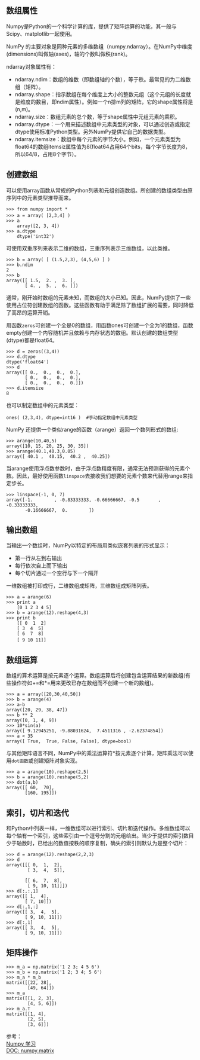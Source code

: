 ## 数组属性

Numpy是Python的一个科学计算的库，提供了矩阵运算的功能，其一般与Scipy、matplotlib一起使用。

NumPy 的主要对象是同种元素的多维数组（numpy.ndarray）。在NumPy中维度(dimensions)叫做轴(axes)，轴的个数叫做秩(rank)。

ndarray对象属性有：

* ndarray.ndim：数组的维数（即数组轴的个数），等于秩。最常见的为二维数组（矩阵）。
* ndarray.shape：指示数组在每个维度上大小的整数元组（这个元组的长度就是维度的数目，即ndim属性）。例如一个n排m列的矩阵，它的shape属性将是(n,m)。
* ndarray.size：数组元素的总个数，等于shape属性中元组元素的乘积。
* ndarray.dtype：一个用来描述数组中元素类型的对象，可以通过创造或指定dtype使用标准Python类型。另外NumPy提供它自己的数据类型。
* ndarray.itemsize：数组中每个元素的字节大小。例如，一个元素类型为float64的数组itemsiz属性值为8(float64占用64个bits，每个字节长度为8，所以64/8，占用8个字节）。

## 创建数组

可以使用array函数从常规的Python列表和元组创造数组。所创建的数组类型由原序列中的元素类型推导而来。

    >>> from numpy import *  
    >>> a = array( [2,3,4] )　　　  
    >>> a  
        array([2, 3, 4])  
    >>> a.dtype  
        dtype('int32')  

可使用双重序列来表示二维的数组，三重序列表示三维数组，以此类推。

    >>> b = array( [ (1.5,2,3), (4,5,6) ] )
    >>> b.ndim
    2
    >>> b
    array([[ 1.5,  2. ,  3. ],
           [ 4. ,  5. ,  6. ]])  

通常，刚开始时数组的元素未知，而数组的大小已知。因此，NumPy提供了一些使用占位符创建数组的函数。这些函数有助于满足除了数组扩展的需要，同时降低了高昂的运算开销。

用函数`zeros`可创建一个全是0的数组，用函数ones可创建一个全为1的数组，函数empty创建一个内容随机并且依赖与内存状态的数组。默认创建的数组类型(dtype)都是float64。

    >>> d = zeros((3,4))
    >>> d.dtype
    dtype('float64')
    >>> d
    array([[ 0.,  0.,  0.,  0.],
           [ 0.,  0.,  0.,  0.],
           [ 0.,  0.,  0.,  0.]])
    >>> d.itemsize
    8

也可以制定数组中的元素类型：

    ones( (2,3,4), dtype=int16 )  #手动指定数组中元素类型 

NumPy 还提供一个类似range的函数（arange）返回一个数列形式的数组:

    >>> arange(10,40,5)
    array([10, 15, 20, 25, 30, 35])
    >>> arange(40.1,40.3,0.05)
    array([ 40.1 ,  40.15,  40.2 ,  40.25])

当arange使用浮点数参数时，由于浮点数精度有限，通常无法预测获得的元素个数。因此，最好使用函数`linspace`去接收我们想要的元素个数来代替用range来指定步长。

    >>> linspace(-1, 0, 7)
    array([-1.        , -0.83333333, -0.66666667, -0.5       , -0.33333333,
           -0.16666667,  0.        ])

## 输出数组

当输出一个数组时，NumPy以特定的布局用类似嵌套列表的形式显示： 

* 第一行从左到右输出 
* 每行依次自上而下输出 
* 每个切片通过一个空行与下一个隔开 

一维数组被打印成行，二维数组成矩阵，三维数组成矩阵列表。 

    >>> a = arange(6)          
    >>> print a  
        [0 1 2 3 4 5]  
    >>> b = arange(12).reshape(4,3)  
    >>> print b  
        [[ 0  1  2]  
        [ 3  4  5]  
        [ 6  7  8]  
        [ 9 10 11]]　　　  
  
## 数组运算

数组的算术运算是按元素逐个运算。数组运算后将创建包含运算结果的新数组(有些操作符如+=和*=用来更改已存在数组而不创建一个新的数组)。

    >>> a = array([20,30,40,50])
    >>> b = arange(4)
    >>> a-b
    array([20, 29, 38, 47])
    >>> b ** 2
    array([0, 1, 4, 9])
    >>> 10*sin(a)
    array([ 9.12945251, -9.88031624,  7.4511316 , -2.62374854])
    >>> a < 35
    array([ True,  True, False, False], dtype=bool)  

与其他矩阵语言不同，NumPy中的乘法运算符*按元素逐个计算，矩阵乘法可以使用`dot函数`或创建矩阵对象实现。

    >>> a = arange(10).reshape(2,5)
    >>> b = arange(10).reshape(5,2)
    >>> dot(a,b)
    array([[ 60,  70],
           [160, 195]])

## 索引，切片和迭代

和Python中列表一样，一维数组可以进行索引、切片和迭代操作。多维数组可以每个轴有一个索引，这些索引由一个逗号分割的元组给出。当少于提供的索引数目少于轴数时，已给出的数值按秩的顺序复制，确失的索引则默认为是整个切片：

    >>> d = arange(12).reshape(2,2,3)
    >>> d
    array([[[ 0,  1,  2],
            [ 3,  4,  5]],
    
           [[ 6,  7,  8],
            [ 9, 10, 11]]])
    >>> d[:,:,1]
    array([[ 1,  4],
           [ 7, 10]])
    >>> d[:,1,:]
    array([[ 3,  4,  5],
           [ 9, 10, 11]])
    >>> d[:,1]
    array([[ 3,  4,  5],
           [ 9, 10, 11]])

## 矩阵操作

    >>> m_a = np.matrix('1 2 3; 4 5 6')
    >>> m_b = np.matrix('1 2; 3 4; 5 6')
    >>> m_a * m_b
    matrix([[22, 28],
            [49, 64]])
    >>> m_a
    matrix([[1, 2, 3],
            [4, 5, 6]])
    >>> m_a.T
    matrix([[1, 4],
            [2, 5],
            [3, 6]])

参考：  
[Numpy 学习](https://www.zybuluo.com/tankle/note/51606)  
[DOC: numpy.matrix](http://docs.scipy.org/doc/numpy-1.10.1/reference/generated/numpy.matrix.html)  

